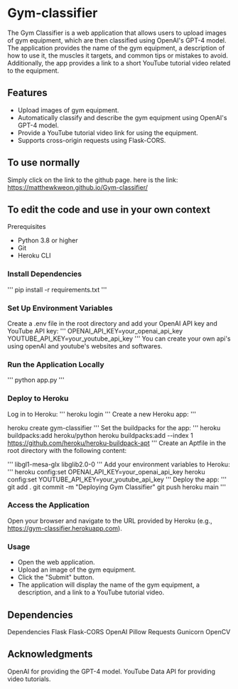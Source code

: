 # Gym-classifier
The Gym Classifier is a web application that allows users to upload images of gym equipment, which are then classified using OpenAI's GPT-4 model. The application provides the name of the gym equipment, a description of how to use it, the muscles it targets, and common tips or mistakes to avoid. Additionally, the app provides a link to a short YouTube tutorial video related to the equipment.

## Features
- Upload images of gym equipment.
- Automatically classify and describe the gym equipment using OpenAI's GPT-4 model.
- Provide a YouTube tutorial video link for using the equipment.
- Supports cross-origin requests using Flask-CORS.

## To use normally
Simply click on the link to the github page. 
here is the link: https://matthewkweon.github.io/Gym-classifier/ 

## To edit the code and use in your own context
Prerequisites
- Python 3.8 or higher
- Git
- Heroku CLI

### Install Dependencies
'''
pip install -r requirements.txt
'''


### Set Up Environment Variables
Create a .env file in the root directory and add your OpenAI API key and YouTube API key:
'''
OPENAI_API_KEY=your_openai_api_key
YOUTUBE_API_KEY=your_youtube_api_key
'''
You can create your own api's using openAI and youtube's websites and softwares.

### Run the Application Locally
'''
python app.py
'''

### Deploy to Heroku
Log in to Heroku:
'''
heroku login
'''
Create a new Heroku app:
'''

heroku create gym-classifier
'''
Set the buildpacks for the app:
'''
heroku buildpacks:add heroku/python
heroku buildpacks:add --index 1 https://github.com/heroku/heroku-buildpack-apt
'''
Create an Aptfile in the root directory with the following content:

'''
libgl1-mesa-glx
libglib2.0-0
'''
Add your environment variables to Heroku:
'''
heroku config:set OPENAI_API_KEY=your_openai_api_key
heroku config:set YOUTUBE_API_KEY=your_youtube_api_key
'''
Deploy the app:
'''
git add .
git commit -m "Deploying Gym Classifier"
git push heroku main
'''

### Access the Application
Open your browser and navigate to the URL provided by Heroku (e.g., https://gym-classifier.herokuapp.com).

### Usage
- Open the web application.
- Upload an image of the gym equipment.
- Click the "Submit" button.
- The application will display the name of the gym equipment, a description, and a link to a YouTube tutorial video.

## Dependencies
Dependencies
Flask
Flask-CORS
OpenAI
Pillow
Requests
Gunicorn
OpenCV


## Acknowledgments
OpenAI for providing the GPT-4 model.
YouTube Data API for providing video tutorials.

